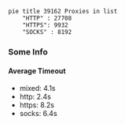 
```mermaid
pie title 39162 Proxies in list
    "HTTP" : 27708
    "HTTPS": 9932
    "SOCKS" : 8192
```

### Some Info
#### Average Timeout

- mixed: 4.1s
- http: 2.4s
- https: 8.2s
- socks: 6.4s